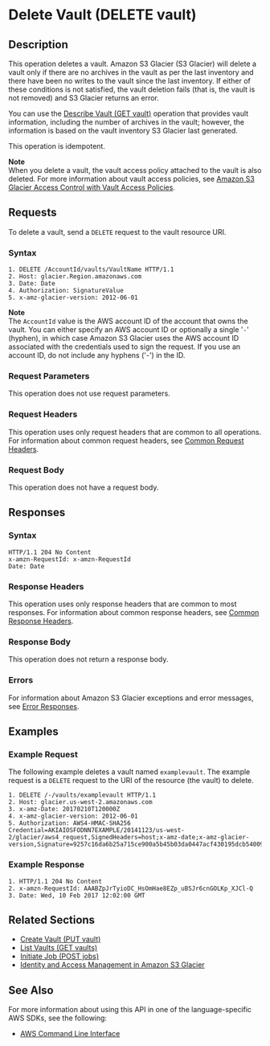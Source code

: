 # Delete Vault \(DELETE vault\)<a name="api-vault-delete"></a>

## Description<a name="api-vault-delete-description"></a>

This operation deletes a vault\. Amazon S3 Glacier \(S3 Glacier\) will delete a vault only if there are no archives in the vault as per the last inventory and there have been no writes to the vault since the last inventory\. If either of these conditions is not satisfied, the vault deletion fails \(that is, the vault is not removed\) and S3 Glacier returns an error\. 

You can use the [Describe Vault \(GET vault\)](api-vault-get.md) operation that provides vault information, including the number of archives in the vault; however, the information is based on the vault inventory S3 Glacier last generated\.

This operation is idempotent\.

**Note**  
When you delete a vault, the vault access policy attached to the vault is also deleted\. For more information about vault access policies, see [Amazon S3 Glacier Access Control with Vault Access Policies](vault-access-policy.md)\.

## Requests<a name="api-vault-delete-requests"></a>

To delete a vault, send a `DELETE` request to the vault resource URI\.

### Syntax<a name="api-vault-delete-requests-syntax"></a>

```
1. DELETE /AccountId/vaults/VaultName HTTP/1.1
2. Host: glacier.Region.amazonaws.com
3. Date: Date
4. Authorization: SignatureValue
5. x-amz-glacier-version: 2012-06-01
```

 

**Note**  
The `AccountId` value is the AWS account ID of the account that owns the vault\. You can either specify an AWS account ID or optionally a single '`-`' \(hyphen\), in which case Amazon S3 Glacier uses the AWS account ID associated with the credentials used to sign the request\. If you use an account ID, do not include any hyphens \('\-'\) in the ID\.

### Request Parameters<a name="api-vault-delete-requests-parameters"></a>

This operation does not use request parameters\.

### Request Headers<a name="api-vault-delete-requests-headers"></a>

This operation uses only request headers that are common to all operations\. For information about common request headers, see [Common Request Headers](api-common-request-headers.md)\.

### Request Body<a name="api-vault-delete-requests-elements"></a>

This operation does not have a request body\.

## Responses<a name="api-vault-delete-responses"></a>

### Syntax<a name="api-vault-delete-response-syntax"></a>

```
HTTP/1.1 204 No Content
x-amzn-RequestId: x-amzn-RequestId
Date: Date
```

### Response Headers<a name="api-vault-delete-responses-headers"></a>

This operation uses only response headers that are common to most responses\. For information about common response headers, see [Common Response Headers](api-common-response-headers.md)\.

### Response Body<a name="api-vault-delete-responses-elements"></a>

This operation does not return a response body\.

### Errors<a name="api-vault-delete-responses-errors"></a>

For information about Amazon S3 Glacier exceptions and error messages, see [Error Responses](api-error-responses.md)\.

## Examples<a name="api-vault-delete-examples"></a>

### Example Request<a name="api-vault-delete-example-request"></a>

The following example deletes a vault named `examplevault`\. The example request is a `DELETE` request to the URI of the resource \(the vault\) to delete\. 

```
1. DELETE /-/vaults/examplevault HTTP/1.1
2. Host: glacier.us-west-2.amazonaws.com
3. x-amz-Date: 20170210T120000Z
4. x-amz-glacier-version: 2012-06-01
5. Authorization: AWS4-HMAC-SHA256 Credential=AKIAIOSFODNN7EXAMPLE/20141123/us-west-2/glacier/aws4_request,SignedHeaders=host;x-amz-date;x-amz-glacier-version,Signature=9257c16da6b25a715ce900a5b45b03da0447acf430195dcb540091b12966f2a2
```

### Example Response<a name="api-vault-delete-example-response"></a>

```
1. HTTP/1.1 204 No Content
2. x-amzn-RequestId: AAABZpJrTyioDC_HsOmHae8EZp_uBSJr6cnGOLKp_XJCl-Q
3. Date: Wed, 10 Feb 2017 12:02:00 GMT
```

## Related Sections<a name="related-sections-vault-delete"></a>

 
+ [Create Vault \(PUT vault\)](api-vault-put.md)
+ [List Vaults \(GET vaults\)](api-vaults-get.md)
+ [Initiate Job \(POST jobs\)](api-initiate-job-post.md)
+ [Identity and Access Management in Amazon S3 Glacier](auth-and-access-control.md)

## See Also<a name="api-vault-delete-SeeAlso"></a>

For more information about using this API in one of the language\-specific AWS SDKs, see the following:
+  [AWS Command Line Interface](https://docs.aws.amazon.com/cli/latest/reference/glacier/delete-vault.html) 